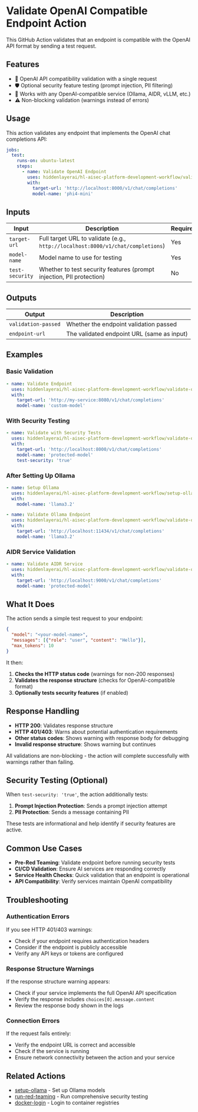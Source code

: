 # Validate OpenAI Compatible Endpoint Action

This GitHub Action validates that an endpoint is compatible with the OpenAI API format by sending a test request.

## Features

- 🧪 OpenAI API compatibility validation with a single request
- 🛡️ Optional security feature testing (prompt injection, PII filtering)
- 🚀 Works with any OpenAI-compatible service (Ollama, AIDR, vLLM, etc.)
- ⚠️ Non-blocking validation (warnings instead of errors)

## Usage

This action validates any endpoint that implements the OpenAI chat completions API:

```yaml
jobs:
  test:
    runs-on: ubuntu-latest
    steps:
      - name: Validate OpenAI Endpoint
        uses: hiddenlayerai/hl-aisec-platform-development-workflow/validate-openai-compatible-endpoint@v2
        with:
          target-url: 'http://localhost:8000/v1/chat/completions'
          model-name: 'phi4-mini'
```

## Inputs

| Input | Description | Required | Default |
|-------|-------------|----------|---------|
| `target-url` | Full target URL to validate (e.g., `http://localhost:8000/v1/chat/completions`) | Yes | - |
| `model-name` | Model name to use for testing | Yes | - |
| `test-security` | Whether to test security features (prompt injection, PII protection) | No | `false` |

## Outputs

| Output | Description |
|--------|-------------|
| `validation-passed` | Whether the endpoint validation passed |
| `endpoint-url` | The validated endpoint URL (same as input) |

## Examples

### Basic Validation

```yaml
- name: Validate Endpoint
  uses: hiddenlayerai/hl-aisec-platform-development-workflow/validate-openai-compatible-endpoint@v2
  with:
    target-url: 'http://my-service:8080/v1/chat/completions'
    model-name: 'custom-model'
```

### With Security Testing

```yaml
- name: Validate with Security Tests
  uses: hiddenlayerai/hl-aisec-platform-development-workflow/validate-openai-compatible-endpoint@v2
  with:
    target-url: 'http://localhost:8000/v1/chat/completions'
    model-name: 'protected-model'
    test-security: 'true'
```

### After Setting Up Ollama

```yaml
- name: Setup Ollama
  uses: hiddenlayerai/hl-aisec-platform-development-workflow/setup-ollama@v2
  with:
    model-name: 'llama3.2'

- name: Validate Ollama Endpoint
  uses: hiddenlayerai/hl-aisec-platform-development-workflow/validate-openai-compatible-endpoint@v2
  with:
    target-url: 'http://localhost:11434/v1/chat/completions'
    model-name: 'llama3.2'
```

### AIDR Service Validation

```yaml
- name: Validate AIDR Service
  uses: hiddenlayerai/hl-aisec-platform-development-workflow/validate-openai-compatible-endpoint@v2
  with:
    target-url: 'http://localhost:9000/v1/chat/completions'
    model-name: 'protected-model'
```

## What It Does

The action sends a simple test request to your endpoint:

```json
{
  "model": "<your-model-name>",
  "messages": [{"role": "user", "content": "Hello"}],
  "max_tokens": 10
}
```

It then:
1. **Checks the HTTP status code** (warnings for non-200 responses)
2. **Validates the response structure** (checks for OpenAI-compatible format)
3. **Optionally tests security features** (if enabled)

## Response Handling

- **HTTP 200**: Validates response structure
- **HTTP 401/403**: Warns about potential authentication requirements
- **Other status codes**: Shows warning with response body for debugging
- **Invalid response structure**: Shows warning but continues

All validations are non-blocking - the action will complete successfully with warnings rather than failing.

## Security Testing (Optional)

When `test-security: 'true'`, the action additionally tests:

1. **Prompt Injection Protection**: Sends a prompt injection attempt
2. **PII Protection**: Sends a message containing PII

These tests are informational and help identify if security features are active.

## Common Use Cases

- **Pre-Red Teaming**: Validate endpoint before running security tests
- **CI/CD Validation**: Ensure AI services are responding correctly
- **Service Health Checks**: Quick validation that an endpoint is operational
- **API Compatibility**: Verify services maintain OpenAI compatibility

## Troubleshooting

### Authentication Errors

If you see HTTP 401/403 warnings:
- Check if your endpoint requires authentication headers
- Consider if the endpoint is publicly accessible
- Verify any API keys or tokens are configured

### Response Structure Warnings

If the response structure warning appears:
- Check if your service implements the full OpenAI API specification
- Verify the response includes `choices[0].message.content`
- Review the response body shown in the logs

### Connection Errors

If the request fails entirely:
- Verify the endpoint URL is correct and accessible
- Check if the service is running
- Ensure network connectivity between the action and your service

## Related Actions

- [setup-ollama](../setup-ollama/README.md) - Set up Ollama models
- [run-red-teaming](../run-red-teaming/README.md) - Run comprehensive security testing
- [docker-login](../docker-login/README.md) - Login to container registries 